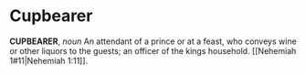 # Cupbearer

**CUPBEARER**, _noun_ An attendant of a prince or at a feast, who conveys wine or other liquors to the guests; an officer of the kings household. [[Nehemiah 1#11|Nehemiah 1:11]].